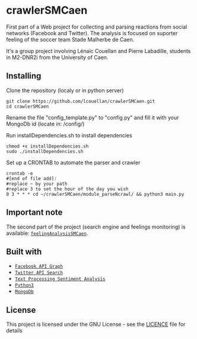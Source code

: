 # crawlerSMCaen
First part of a Web project for collecting and parsing reactions from social networks (Facebook and Twitter). The analysis is focused on suporter feeling of the soccer team Stade Malherbe de Caen.

It's a group project involving Lénaïc Couellan and Pierre Labadille, students in M2-DNR2i from the University of Caen.

## Installing

Clone the repository (localy or in python server)
```
git clone https://github.com/lcouellan/crawlerSMCaen.git
cd crawlerSMCaen
```

Rename the file "config_template.py" to "config.py" and fill it with your MongoDb id (locate in: /config/)

Run installDependencies.sh to install dependencies
```
chmod +x installDependencies.sh
sudo ./installDependencies.sh
```

Set up a CRONTAB to automate the parser and crawler
```
crontab -e
#[end of file add]:
#replace ~ by your path
#replace 3 to set the hour of the day you wish
0 3 * * * cd ~/crawlerSMCaen/module_parseNcrawl/ && python3 main.py
```

## Important note

The second part of the project (search engine and feelings monitoring) is available: [`feelingAnalysisSMCaen`](https://github.com/plabadille/feelingAnalysisSMCaen).

## Built with

* [`Facebook API Graph`](https://developers.facebook.com/docs/graph-api/)
* [`Twitter API Search`](https://dev.twitter.com/rest/public/search)
* [`Text Processing Sentiment Analysis`](http://text-processing.com/docs/sentiment.html)
* [`Python3`](https://www.python.org/download/releases/3.0/)
* [`MongoDb`](https://www.mongodb.com/fr)

## License

This project is licensed under the GNU License - see the [LICENCE](LICENSE) file for details
